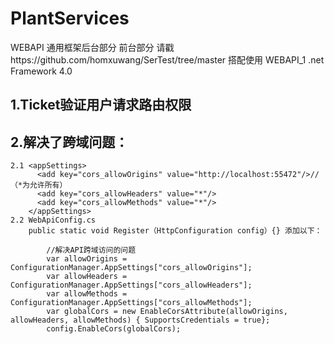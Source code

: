# PlantServices
 WEBAPI 通用框架后台部分 前台部分 请戳https://github.com/homxuwang/SerTest/tree/master 搭配使用
WEBAPI_1
.net Framework 4.0
## 1.Ticket验证用户请求路由权限
## 2.解决了跨域问题：
    2.1 <appSettings>
          <add key="cors_allowOrigins" value="http://localhost:55472"/>//（*为允许所有）
          <add key="cors_allowHeaders" value="*"/>
          <add key="cors_allowMethods" value="*"/>
        </appSettings>
    2.2 WebApiConfig.cs
        public static void Register（HttpConfiguration config）{} 添加以下：
        
            //解决API跨域访问的问题
            var allowOrigins = ConfigurationManager.AppSettings["cors_allowOrigins"];
            var allowHeaders = ConfigurationManager.AppSettings["cors_allowHeaders"];
            var allowMethods = ConfigurationManager.AppSettings["cors_allowMethods"];
            var globalCors = new EnableCorsAttribute(allowOrigins, allowHeaders, allowMethods) { SupportsCredentials = true};
            config.EnableCors(globalCors);
